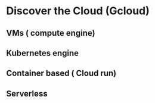 # Discover the Cloud (Gcloud)
    
## VMs ( compute engine)
## Kubernetes engine
## Container based ( Cloud run)
## Serverless